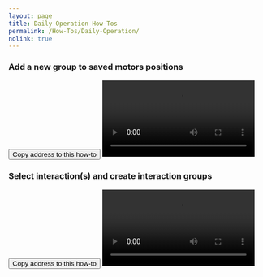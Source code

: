 ```yaml
---
layout: page
title: Daily Operation How-Tos
permalink: /How-Tos/Daily-Operation/
nolink: true
---
```




### <a name="Vid001"></a>Add a new group to saved motors positions
<button class="btn" data-clipboard-text="{{site.fullUrl}}{{page.url}}#Vid001">
    Copy address to this how-to
</button>
<video  controls="controls">
<source src="https://lightconupdater.blob.core.windows.net/topas4infopage/Videos/HowToAddNewSavedMotorPositonsGroup.mp4" type="video/mp4" />
</video>


### <a name="Vid002"></a>Select interaction(s) and create interaction groups
<button class="btn" data-clipboard-text="{{site.fullUrl}}{{page.url}}#Vid002">
    Copy address to this how-to
</button>
<video  controls="controls">
<source src="https://lightconupdater.blob.core.windows.net/topas4infopage/Videos/HowToSelectInteractionAndCreateGroups.mp4" type="video/mp4" />
</video>


